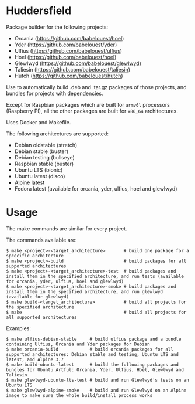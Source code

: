 # Huddersfield

Package builder for the following projects:
- Orcania (https://github.com/babelouest/hoel)
- Yder (https://github.com/babelouest/yder)
- Ulfius (https://github.com/babelouest/ulfius)
- Hoel (https://github.com/babelouest/hoel)
- Glewlwyd (https://github.com/babelouest/glewlwyd)
- Taliesin (https://github.com/babelouest/taliesin)
- Hutch (https://github.com/babelouest/hutch)

Use to automatically build .deb and .tar.gz packages of those projects, and bundles for projects with dependencies.

Except for Raspbian packages which are built for `armv6l` processors (Raspberry PI), all the other packages are built for `x86_64` architectures.

Uses Docker and Makefile.

The following architectures are supported:

- Debian oldstable (stretch)
- Debian stable (buster)
- Debian testing (bullseye)
- Raspbian stable (buster)
- Ubuntu LTS (bionic)
- Ubuntu latest (disco)
- Alpine latest
- Fedora latest (available for orcania, yder, ulfius, hoel and glewlwyd)

# Usage

The make commands are similar for every project.

The commands available are:

```shell
$ make <project>-<target_architecture>       # build one package for a spcecific architecture
$ make <project>-build                       # build packages for all supported architectures
$ make <project>-<target_architecture>-test  # build packages and install them in the specified architecture, and run tests (available for orcania, yder, ulfius, hoel and glewlwyd)
$ make <project>-<target_architecture>-smoke # build packages and install them in the specified architecture, and run glewlwyd (available for glewlwyd)
$ make build-<target_architecture>           # build all projects for the specified architecture
$ make                                       # build all projects for all supported architectures
```

Examples:

```shell
$ make ulfius-debian-stable     # build ulfius package and a bundle containing Ulfius, Orcania and Yder packages for Debian
$ make orcania-build            # build orcania packages for all supported architectures: Debian stable and testing, Ubuntu LTS and latest, amd Alpine 3.7
$ make build-ubuntu-latest      # build the following packages and bundles for Ubuntu Artful: Orcania, Yder, Ulfius, Hoel, Glewlwyd and Taliesin
$ make glewlwyd-ubuntu-lts-test # build and run Glewlwyd's tests on an Ubuntu LTS
$ make glewlwyd-alpine-smoke    # build and run Glewlwyd on an Alpine image to make sure the whole build/install process works
```

